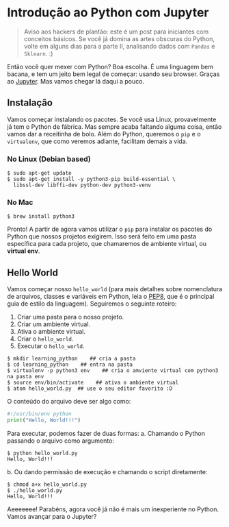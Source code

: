 Introdução ao Python com Jupyter
================================

> Aviso aos hackers de plantão: este é um post para iniciantes com conceitos
> básicos. Se você já domina as artes obscuras do Python, volte em alguns dias
> para a parte II, analisando dados com `Pandas` e `Sklearn`. :)

Então você quer mexer com Python? Boa escolha. É uma linguagem bem bacana,
e tem um jeito bem legal de começar: usando seu browser. Graças ao
[Jupyter](http://jupyter.org). Mas vamos chegar lá daqui a pouco.


Instalação
----------

Vamos começar instalando os pacotes. Se você usa Linux, provavelmente já
tem o Python de fábrica. Mas sempre acaba faltando alguma coisa, então vamos
dar a receitinha de bolo. Além do Python, queremos o `pip` e o `virtualenv`,
que como veremos adiante, facilitam demais a vida.


### No Linux (Debian based)

```
$ sudo apt-get update
$ sudo apt-get install -y python3-pip build-essential \
  libssl-dev libffi-dev python-dev python3-venv
```

### No Mac
`$ brew install python3`

Pronto! A partir de agora vamos utilizar o `pip` para instalar os pacotes do
Python que nossos projetos exigirem. Isso será feito em uma pasta específica
para cada projeto, que chamaremos de ambiente virtual, ou **virtual env**.


Hello World
-----------

Vamos começar nosso `hello_world` (para mais detalhes sobre nomenclatura de
arquivos, classes e variáveis em Python, leia o
[PEP8](https://www.python.org/dev/peps/pep-0008), que é o principal guia
de estilo da linguagem). Seguiremos o seguinte roteiro:

1. Criar uma pasta para o nosso projeto.
2. Criar um ambiente virtual.
3. Ativa o ambiente virtual.
4. Criar o `hello_world`.
5. Executar o `hello_world`.

```shell
$ mkdir learning_python    ## cria a pasta
$ cd learning_python    ## entra na pasta
$ virtualenv -p python3 env    ## cria o amviente virtual com python3 na pasta env
$ source env/bin/activate    ## ativa o ambiente virtual
$ atom hello_world.py  ## use o seu editor favorito :D
```

O conteúdo do arquivo deve ser algo como:

```python
#!/usr/bin/env python
print("Hello, World!!!")
```

Para executar, podemos fazer de duas formas:
a. Chamando o Python passando o arquivo como argumento:

```shell
$ python hello_world.py
Hello, World!!!
```

b. Ou dando permissão de execução e chamando o script diretamente:

```shell
$ chmod a+x hello_world.py
$ ./hello_world.py
Hello, World!!!
```
Aeeeeeee! Parabéns, agora você já não é mais um inexperiente no Python.
Vamos avançar para o Jupyter?
